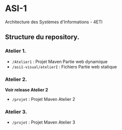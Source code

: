 # ASI-1
Architecture des Systèmes d'Informations - 4ETI


## Structure du repository. 

### Atelier 1. 
- `/Atelier1` : Projet Maven Partie web dynamique
- `/asi1-visual/atelierI` : Fichiers Partie web statique

### Atelier 2. 
**Voir release Atelier 2**
- `/projet` : Projet Maven Atelier 2

### Atelier 3. 
- `/projet` : Projet Maven Atelier 3
